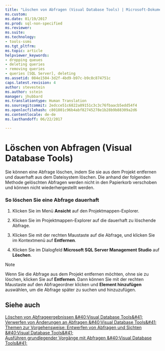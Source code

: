 ```yaml
---
title: "Löschen von Abfragen (Visual Database Tools) | Microsoft-Dokumentation"
ms.custom: 
ms.date: 01/19/2017
ms.prod: sql-non-specified
ms.reviewer: 
ms.suite: 
ms.technology:
- tools-ssms
ms.tgt_pltfrm: 
ms.topic: article
helpviewer_keywords:
- dropping queues
- deleting queries
- removing queries
- queries [SQL Server], deleting
ms.assetid: 084e1504-3d2f-4bd9-b97c-b9c8c874751c
caps.latest.revision: 4
author: stevestein
ms.author: sstein
manager: jhubbard
ms.translationtype: Human Translation
ms.sourcegitcommit: 2edcce51c6822a89151c3c3c76fbaacb5edd54f4
ms.openlocfilehash: c801801c96b4abf82745278e1b28b9b88309a2d6
ms.contentlocale: de-de
ms.lasthandoff: 06/22/2017

---
```

# <a name="delete-queries-visual-database-tools"></a>Löschen von Abfragen (Visual Database Tools)
Sie können eine Abfrage löschen, indem Sie sie aus dem Projekt entfernen und dauerhaft aus dem Dateisystem löschen. Die anhand der folgenden Methode gelöschten Abfragen werden nicht in den Papierkorb verschoben und können nicht wiederhergestellt werden.  
  
### <a name="to-permanently-delete-a-query"></a>So löschen Sie eine Abfrage dauerhaft  
  
1.  Klicken Sie im Menü **Ansicht** auf den Projektmappen-Explorer.  
  
2.  Klicken Sie im Projektmappen-Explorer auf die dauerhaft zu löschende Abfrage.  
  
3.  Klicken Sie mit der rechten Maustaste auf die Abfrage, und klicken Sie im Kontextmenü auf **Entfernen**.  
  
4.  Klicken Sie im Dialogfeld **Microsoft SQL Server Management Studio** auf **Löschen**.  
  
> [!NOTE]  
> Wenn Sie die Abfrage aus dem Projekt entfernen möchten, ohne sie zu löschen, klicken Sie auf **Entfernen**. Dann können Sie mit der rechten Maustaste auf den Abfrageordner klicken und **Element hinzufügen** auswählen, um die Abfrage später zu suchen und hinzuzufügen.  
  
## <a name="see-also"></a>Siehe auch  
[Löschen von Abfrageergebnissen &amp;#40;Visual Database Tools&amp;#41;](../../ssms/visual-db-tools/clear-query-results-visual-database-tools.md)  
[Verwerfen von Änderungen an Abfragen &amp;#40;Visual Database Tools&amp;#41;](../../ssms/visual-db-tools/discard-changes-made-to-queries-visual-database-tools.md)  
[Themen zur Vorgehensweise: Entwerfen von Abfragen und Sichten &amp;#40;Visual Database Tools&amp;#41;](../../ssms/visual-db-tools/design-queries-and-views-how-to-topics-visual-database-tools.md)  
[Ausführen grundlegender Vorgänge mit Abfragen &amp;#40;Visual Database Tools&amp;#41;](../../ssms/visual-db-tools/perform-basic-operations-with-queries-visual-database-tools.md)  
  

